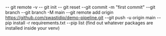 -- git remote -v
-- git init 
-- git reset
--git commit -m "first commit"
--git branch
--git branch -M main
--git remote add origin https://github.com/swastidip/demo-pipeline.git
--git push -u origin main
--pip install -r requirements.txt
--pip list (find out whatever packages are installed inside your venv)
